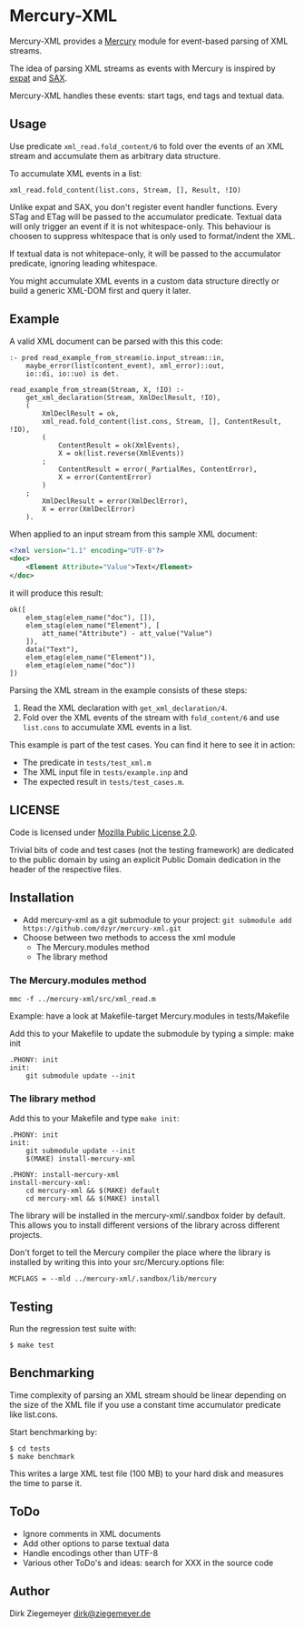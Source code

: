 # Mercury-XML
Mercury-XML provides a [Mercury](http://www.mercurylang.org) module for event-based parsing of XML streams.

The idea of parsing XML streams as events with Mercury is inspired by [expat](https://en.wikipedia.org/wiki/Expat_(library)) and [SAX](https://en.wikipedia.org/wiki/Simple_API_for_XML).

Mercury-XML handles these events: start tags, end tags and textual data.


## Usage
Use predicate `xml_read.fold_content/6` to fold over the events of an XML stream and accumulate them as arbitrary data structure.

To accumulate XML events in a list:

    xml_read.fold_content(list.cons, Stream, [], Result, !IO)

Unlike expat and SAX, you don't register event handler functions. Every STag and ETag will be passed to the accumulator predicate. Textual data will only trigger an event if it is not whitespace-only. This behaviour is choosen to suppress whitespace that is only used to format/indent the XML.

If textual data is not whitepace-only, it will be passed to the accumulator predicate, ignoring leading whitespace.

You might accumulate XML events in a custom data structure directly or build a generic XML-DOM first and query it later.


## Example
A valid XML document can be parsed with this this code:

```Mercury
:- pred read_example_from_stream(io.input_stream::in,
    maybe_error(list(content_event), xml_error)::out,
    io::di, io::uo) is det.

read_example_from_stream(Stream, X, !IO) :-
    get_xml_declaration(Stream, XmlDeclResult, !IO),
    (
        XmlDeclResult = ok,
        xml_read.fold_content(list.cons, Stream, [], ContentResult, !IO),
        (
            ContentResult = ok(XmlEvents),
            X = ok(list.reverse(XmlEvents))
        ;
            ContentResult = error(_PartialRes, ContentError),
            X = error(ContentError)
        )
    ;
        XmlDeclResult = error(XmlDeclError),
        X = error(XmlDeclError)
    ).
```

When applied to an input stream from this sample XML document:

```xml
<?xml version="1.1" encoding="UTF-8"?>
<doc>
	<Element Attribute="Value">Text</Element>
</doc>
```

it will produce this result:
```Mercury
ok([
    elem_stag(elem_name("doc"), []),
    elem_stag(elem_name("Element"), [
        att_name("Attribute") - att_value("Value")
    ]),
    data("Text"),
    elem_etag(elem_name("Element")),
    elem_etag(elem_name("doc"))
])
```

Parsing the XML stream in the example consists of these steps:
1. Read the XML declaration with `get_xml_declaration/4`.
2. Fold over the XML events of the stream with `fold_content/6` and use `list.cons` to accumulate XML events in a list.

This example is part of the test cases. You can find it here to see it in action:
- The predicate in `tests/test_xml.m`
- The XML input file in `tests/example.inp` and
- The expected result in `tests/test_cases.m`.


## LICENSE
Code is licensed under [Mozilla Public License 2.0](LICENSE-MPL-2.0.txt).

Trivial bits of code and test cases (not the testing framework) are dedicated to the public domain by using an explicit Public Domain dedication in the header of the respective files.


## Installation
* Add mercury-xml as a git submodule to your project:
  `git submodule add https://github.com/dzyr/mercury-xml.git`
* Choose between two methods to access the xml module
  * The Mercury.modules method
  * The library method


### The Mercury.modules method
    mmc -f ../mercury-xml/src/xml_read.m
Example: have a look at Makefile-target Mercury.modules in tests/Makefile

Add this to your Makefile to update the submodule by typing a simple:
    make init

```make
.PHONY: init
init:
	git submodule update --init

```

### The library method
Add this to your Makefile and type `make init`:

```make
.PHONY: init
init:
	git submodule update --init
	$(MAKE) install-mercury-xml

.PHONY: install-mercury-xml
install-mercury-xml:
	cd mercury-xml && $(MAKE) default
	cd mercury-xml && $(MAKE) install
```

The library will be installed in the mercury-xml/.sandbox folder by default. This allows you to install different versions of the library across different projects.

Don't forget to tell the Mercury compiler the place where the library is installed by writing this into your src/Mercury.options file:
```
MCFLAGS = --mld ../mercury-xml/.sandbox/lib/mercury

```

## Testing
Run the regression test suite with:

    $ make test


## Benchmarking
Time complexity of parsing an XML stream should be linear depending on the size of the XML file if you use a constant time accumulator predicate like list.cons.

Start benchmarking by:

    $ cd tests
    $ make benchmark

This writes a large XML test file (100 MB) to your hard disk and measures the time to parse it.


## ToDo
* Ignore comments in XML documents
* Add other options to parse textual data
* Handle encodings other than UTF-8
* Various other ToDo's and ideas: search for XXX in the source code


## Author
Dirk Ziegemeyer <dirk@ziegemeyer.de>

